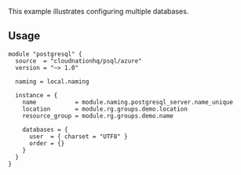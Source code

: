 This example illustrates configuring multiple databases.

## Usage

```hcl
module "postgresql" {
  source  = "cloudnationhq/psql/azure"
  version = "~> 1.0"

  naming = local.naming

  instance = {
    name           = module.naming.postgresql_server.name_unique
    location       = module.rg.groups.demo.location
    resource_group = module.rg.groups.demo.name

    databases = {
      user  = { charset = "UTF8" }
      order = {}
    }
  }
}
```
